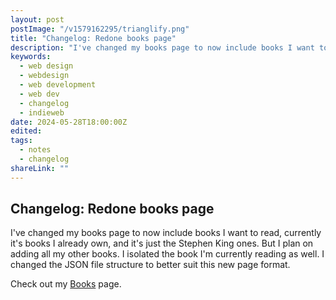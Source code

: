 ```yaml
---
layout: post
postImage: "/v1579162295/trianglify.png"
title: "Changelog: Redone books page"
description: "I've changed my books page to now include books I want to read."
keywords:
  - web design
  - webdesign
  - web development
  - web dev
  - changelog
  - indieweb
date: 2024-05-28T18:00:00Z
edited: 
tags:
  - notes
  - changelog
shareLink: ""
---
```

## Changelog: Redone books page
I've changed my books page to now include books I want to read, currently it's books I already own, and it's just the Stephen King ones. But I plan on adding all my other books. I isolated the book I'm currently reading as well. I changed the JSON file structure to better suit this new page format.

Check out my [Books](/books/ "Books") page.
